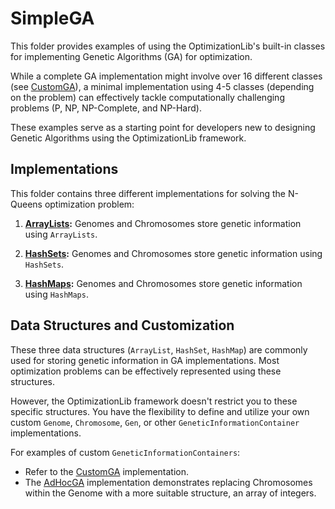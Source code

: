 # SimpleGA

This folder provides examples of using the OptimizationLib's built-in classes for implementing Genetic Algorithms (GA) for optimization.

While a complete GA implementation might involve over 16 different classes (see [CustomGA](https://github.com/SergioOyaga/GeneticAlgorithmExamples/tree/master/src/main/java/org/soyaga/examples/NQueenProblem/CustomGA)), a minimal implementation using 4-5 classes (depending on the problem) can effectively tackle computationally challenging problems (P, NP, NP-Complete, and NP-Hard).

These examples serve as a starting point for developers new to designing Genetic Algorithms using the OptimizationLib framework.

## Implementations

This folder contains three different implementations for solving the N-Queens optimization problem:

1. **[ArrayLists](https://github.com/SergioOyaga/GeneticAlgorithmExamples/tree/master/src/main/java/org/soyaga/examples/NQueenProblem/SimpleGAs/ArrayLists):** Genomes and Chromosomes store genetic information using `ArrayLists`.

2. **[HashSets](https://github.com/SergioOyaga/GeneticAlgorithmExamples/tree/master/src/main/java/org/soyaga/examples/NQueenProblem/SimpleGAs/HashSets):** Genomes and Chromosomes store genetic information using `HashSets`.

3. **[HashMaps](https://github.com/SergioOyaga/GeneticAlgorithmExamples/tree/master/src/main/java/org/soyaga/examples/NQueenProblem/SimpleGAs/HashMaps):** Genomes and Chromosomes store genetic information using `HashMaps`.

## Data Structures and Customization

These three data structures (`ArrayList`, `HashSet`, `HashMap`) are commonly used for storing genetic information in GA implementations. Most optimization problems can be effectively represented using these structures.

However, the OptimizationLib framework doesn't restrict you to these specific structures. You have the flexibility to define and utilize your own custom `Genome`, `Chromosome`, `Gen`, or other `GeneticInformationContainer` implementations.

For examples of custom `GeneticInformationContainers`:

- Refer to the [CustomGA](https://github.com/SergioOyaga/GeneticAlgorithmExamples/tree/master/src/main/java/org/soyaga/examples/NQueenProblem/CustomGA) implementation.
- The [AdHocGA](https://github.com/SergioOyaga/GeneticAlgorithmExamples/tree/master/src/main/java/org/soyaga/examples/NQueenProblem/AdHocGA) implementation demonstrates replacing Chromosomes within the Genome with a more suitable structure, an array of integers. 

